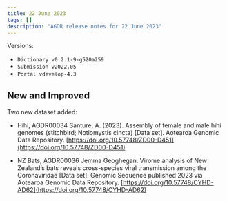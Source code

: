 ```yaml
---
title: 22 June 2023
tags: []
description: "AGDR release notes for 22 June 2023"
---
```


Versions:

- `Dictionary v0.2.1-9-g520a259`
- `Submission v2022.05`
- `Portal vdevelop-4.3`

## New and Improved

Two new dataset added:

- Hihi,  AGDR00034
Santure, A. (2023). Assembly of female and male hihi genomes (stitchbird; Notiomystis cincta) [Data set]. Aotearoa Genomic Data Repository. [https://doi.org/10.57748/ZD00-D451](https://doi.org/10.57748/ZD00-D451)

- NZ Bats, AGDR00036
Jemma Geoghegan. Virome analysis of New Zealand’s bats reveals cross-species viral transmission among the Coronaviridae [Data set]. Genomic Sequence published 2023 via Aotearoa Genomic Data Repository. [https://doi.org/10.57748/CYHD-AD62](https://doi.org/10.57748/CYHD-AD62)
